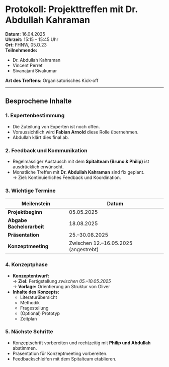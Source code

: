 # Protokoll: Projekttreffen mit Dr. Abdullah Kahraman  

**Datum:** 16.04.2025  
**Uhrzeit:** 15:15 – 15:45 Uhr  
**Ort:** FHNW, 05.O.23    
**Teilnehmende:**  
- Dr. Abdullah Kahraman   
- Vincent Perret  
- Sivanajani Sivakumar  

**Art des Treffens:** Organisatorisches Kick-off  

---

## Besprochene Inhalte

### 1. Expertenbestimmung
- Die Zuteilung von Experten ist noch offen.  
- Voraussichtlich wird **Fabian Arnold** diese Rolle übernehmen.  
- Abdullah klärt dies final ab.

### 2. Feedback und Kommunikation
- Regelmässiger Austausch mit dem **Spitalteam (Bruno & Philip)** ist ausdrücklich erwünscht.  
- Monatliche Treffen mit **Dr. Abdullah Kahraman** sind fix geplant.  
  → Ziel: Kontinuierliches Feedback und Koordination.


### 3. Wichtige Termine  
| Meilenstein          | Datum            |
|----------------------|------------------|
| **Projektbeginn**     | 05.05.2025       |
| **Abgabe Bachelorarbeit** | 18.08.2025       |
| **Präsentation**      | 25.–30.08.2025   |
| **Konzeptmeeting**    | Zwischen 12.–16.05.2025 (angestrebt) |


### 4. Konzeptphase
- **Konzeptentwurf:**  
  → **Ziel:** Fertigstellung *zwischen 05.–10.05.2025*  
  → **Vorlage:** Orientierung an Struktur von Oliver
- **Inhalte des Konzepts:**  
  - Literaturübersicht  
  - Methodik  
  - Fragestellung  
  - (Optional) Prototyp  
  - Zeitplan

### 5. Nächste Schritte
- Konzeptschrift vorbereiten und rechtzeitig mit **Philip und Abdullah** abstimmen.  
- Präsentation für Konzeptmeeting vorbereiten.  
- Feedbackschleifen mit dem Spitalteam etablieren.